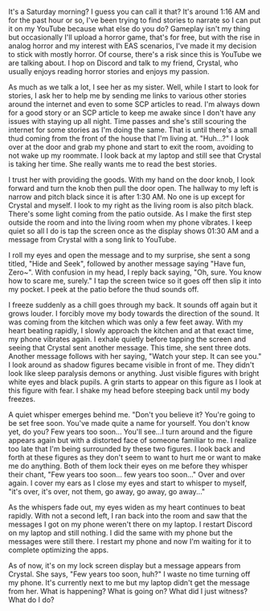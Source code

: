 It's a Saturday morning? I guess you can call it that? It's around 1:16 AM and for the past hour or so, I've been trying to find stories to narrate so I can put it on my YouTube because what else do you do? Gameplay isn't my thing but occasionally I'll upload a horror game, that's for free, but with the rise in analog horror and my interest with EAS scenarios, I've made it my decision to stick with mostly horror. Of course, there's a risk since this is YouTube we are talking about. I hop on Discord and talk to my friend, Crystal, who usually enjoys reading horror stories and enjoys my passion.

As much as we talk a lot, I see her as my sister. Well, while I start to look for stories, I ask her to help me by sending me links to various other stories around the internet and even to some SCP articles to read. I'm always down for a good story or an SCP article to keep me awake since I don't have any issues with staying up all night. Time passes and she's still scouring the internet for some stories as I'm  doing the same. That is until there's a small thud coming from the front of the house that I'm living at. "Huh...?" I look over at the door and grab my phone and start to exit the room, avoiding to not wake up my roommate. I look back at my laptop and still see that Crystal is taking her time. She really wants me to read the best stories.

I trust her with providing the goods. With my hand on the door knob, I look forward and turn the knob then pull the door open. The hallway to my left is narrow and pitch black since it is after 1:30 AM. No one is up except for Crystal and myself. I look to my right as the living room is also pitch black. There's some light coming from the patio outside. As I make the first step outside the room and into the living room when my phone vibrates. I keep quiet so all I do is tap the screen once as the display shows 01:30 AM and a message from Crystal with a song link to YouTube.

I roll my eyes and open the message and to my surprise, she sent a song titled, "Hide and Seek", followed by another message saying "Have fun, Zero\~". With confusion in my head, I reply back saying, "Oh, sure. You know how to scare me, surely." I tap the screen twice so it goes off then slip it into my pocket. I peek at the patio before the thud sounds off. 

I freeze suddenly as a chill goes through my back. It sounds off again but it grows louder. I forcibly move my body towards the direction of the sound. It was coming from the kitchen which was only a few feet away. With my heart beating rapidly, I slowly approach the kitchen and at that exact time, my phone vibrates again. I exhale quietly before tapping the screen and seeing that Crystal sent another message. This time, she sent three dots. Another message follows with her saying, "Watch your step. It can see you." I look around as shadow figures became visible in front of me. They didn't look like sleep paralysis demons or anything. Just visible figures with bright white eyes and black pupils. A grin starts to appear on this figure as I look at this figure with fear. I shake my head before steeping back until my body freezes. 

A quiet whisper emerges behind me. "Don't you believe it? You're going to be set free soon. You've made quite a name for yourself. You don't know yet, do you? Few years too soon... You'll see...I turn around and the figure appears again but with a distorted face of someone familiar to me. I realize too late that I'm being surrounded by these two figures. I look back and forth at these figures as they don't seem to want to hurt me or want to make me do anything. Both of them lock their eyes on me before they whisper their chant, "Few years too soon... few years too soon..." Over and over again. I cover my ears as I close my eyes and start to whisper to myself, "it's over, it's over, not them, go away, go away, go away..." 

As the whispers fade out, my eyes widen as my heart continues to beat rapidly. With not a second left, I ran back into the room and saw that the messages I got on my phone weren't there on my laptop. I restart Discord on my laptop and still nothing. I did the same with my phone but the messages were still there. I restart my phone and now I'm waiting for it to complete optimizing the apps. 

As of now, it's on my lock screen display but a message appears from Crystal. She says, "Few years too soon, huh?" I waste no time turning off my phone. It's currently next to me but my laptop didn't get the message from her. What is happening? What is going on? What did I just witness? What do I do?